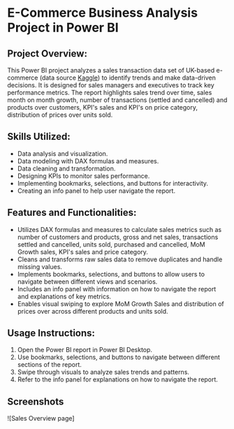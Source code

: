 # E-Commerce Business Analysis Project in Power BI

## Project Overview:
This Power BI project analyzes a sales transaction data set of UK-based e-commerce (data source [Kaggle](https://www.kaggle.com/datasets/gabrielramos87/an-online-shop-business)) to identify trends and make data-driven decisions. It is designed for sales managers and executives to track key performance metrics.
   The report highlights sales trend over time, sales month on month growth, number of transactions (settled and cancelled) and products over customers, KPI's sales and KPI's on price category, distribution of prices over units sold.

## Skills Utilized:
- Data analysis and visualization.
- Data modeling with DAX formulas and measures.
- Data cleaning and transformation.
- Designing KPIs to monitor sales performance.
- Implementing bookmarks, selections, and buttons for interactivity.
- Creating an info panel to help user navigate the report.

## Features and Functionalities:
- Utilizes DAX formulas and measures to calculate sales metrics such as number of customers and products, gross and net sales, transactions settled and cancelled, units sold, purchased and cancelled, MoM Growth sales, KPI's sales and price category.
- Cleans and transforms raw sales data to remove duplicates and handle missing values.
- Implements bookmarks, selections, and buttons to allow users to navigate between different views and scenarios.
- Includes an info panel with information on how to navigate the report and explanations of key metrics.
- Enables visual swiping to explore MoM Growth Sales and distribution of prices over across different products and units sold.

## Usage Instructions:
1. Open the Power BI report in Power BI Desktop.
2. Use bookmarks, selections, and buttons to navigate between different sections of the report.
3. Swipe through visuals to analyze sales trends and patterns.
5. Refer to the info panel for explanations on how to navigate the report.

  ## Screenshots

![Sales Overview page]


 

   
